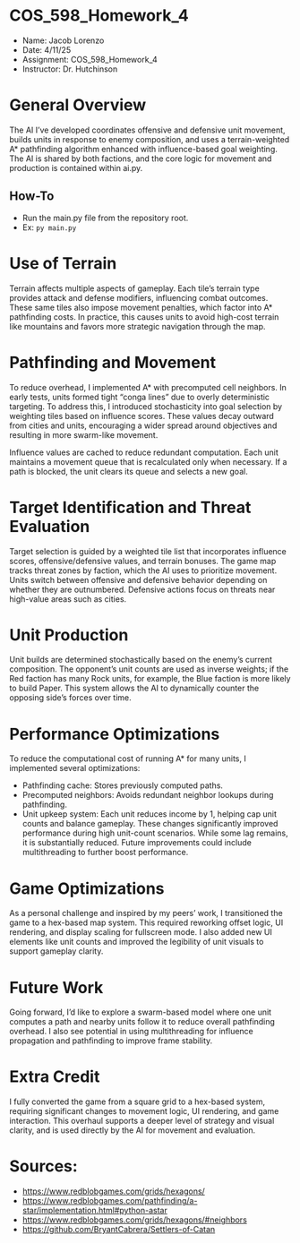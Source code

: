 # COS_598_Homework_4

- Name: Jacob Lorenzo
- Date: 4/11/25
- Assignment: COS_598_Homework_4
- Instructor: Dr. Hutchinson

# General Overview

The AI I’ve developed coordinates offensive and defensive unit movement, builds units in response to enemy composition, and uses a terrain-weighted A* pathfinding algorithm enhanced with influence-based goal weighting. The AI is shared by both factions, and the core logic for movement and production is contained within ai.py.

## How-To
- Run the main.py file from the repository root.
- Ex: ```py main.py```

# Use of Terrain

Terrain affects multiple aspects of gameplay. Each tile’s terrain type provides attack and defense modifiers, influencing combat outcomes. These same tiles also impose movement penalties, which factor into A* pathfinding costs. In practice, this causes units to avoid high-cost terrain like mountains and favors more strategic navigation through the map.

# Pathfinding and Movement

To reduce overhead, I implemented A* with precomputed cell neighbors. In early tests, units formed tight “conga lines” due to overly deterministic targeting. To address this, I introduced stochasticity into goal selection by weighting tiles based on influence scores. These values decay outward from cities and units, encouraging a wider spread around objectives and resulting in more swarm-like movement.

Influence values are cached to reduce redundant computation. Each unit maintains a movement queue that is recalculated only when necessary. If a path is blocked, the unit clears its queue and selects a new goal.

# Target Identification and Threat Evaluation

Target selection is guided by a weighted tile list that incorporates influence scores, offensive/defensive values, and terrain bonuses. The game map tracks threat zones by faction, which the AI uses to prioritize movement. Units switch between offensive and defensive behavior depending on whether they are outnumbered. Defensive actions focus on threats near high-value areas such as cities.

# Unit Production

Unit builds are determined stochastically based on the enemy’s current composition. The opponent’s unit counts are used as inverse weights; if the Red faction has many Rock units, for example, the Blue faction is more likely to build Paper. This system allows the AI to dynamically counter the opposing side’s forces over time.

# Performance Optimizations
To reduce the computational cost of running A* for many units, I implemented several optimizations:
- Pathfinding cache: Stores previously computed paths.
- Precomputed neighbors: Avoids redundant neighbor lookups during pathfinding.
- Unit upkeep system: Each unit reduces income by 1, helping cap unit counts and balance gameplay.
These changes significantly improved performance during high unit-count scenarios. While some lag remains, it is substantially reduced. Future improvements could include multithreading to further boost performance.

# Game Optimizations
As a personal challenge and inspired by my peers’ work, I transitioned the game to a hex-based map system. This required reworking offset logic, UI rendering, and display scaling for fullscreen mode. I also added new UI elements like unit counts and improved the legibility of unit visuals to support gameplay clarity.

# Future Work
Going forward, I’d like to explore a swarm-based model where one unit computes a path and nearby units follow it to reduce overall pathfinding overhead. I also see potential in using multithreading for influence propagation and pathfinding to improve frame stability.

# Extra Credit
I fully converted the game from a square grid to a hex-based system, requiring significant changes to movement logic, UI rendering, and game interaction. This overhaul supports a deeper level of strategy and visual clarity, and is used directly by the AI for movement and evaluation.

# Sources:
- https://www.redblobgames.com/grids/hexagons/
- https://www.redblobgames.com/pathfinding/a-star/implementation.html#python-astar
- https://www.redblobgames.com/grids/hexagons/#neighbors 
- https://github.com/BryantCabrera/Settlers-of-Catan
